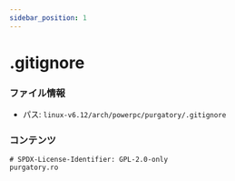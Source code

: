 ```yaml
---
sidebar_position: 1
---
```

# .gitignore

### ファイル情報

- パス: `linux-v6.12/arch/powerpc/purgatory/.gitignore`

### コンテンツ

```gitignore
# SPDX-License-Identifier: GPL-2.0-only
purgatory.ro

```

